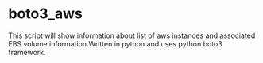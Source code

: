 # boto3_aws

This script will show information about list of aws instances and associated EBS volume information.Written in python and uses python boto3 framework.


